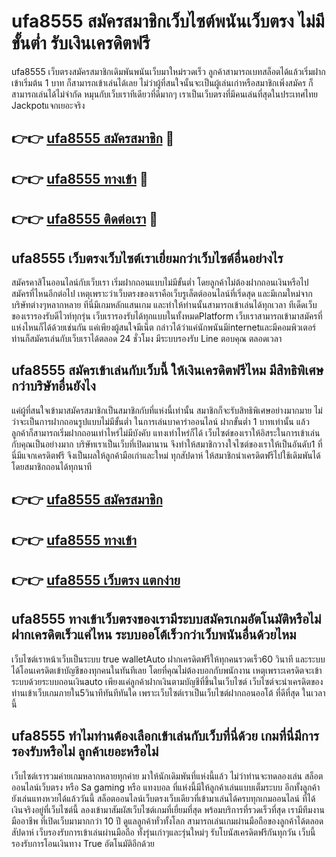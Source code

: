 # ufa8555 สมัครสมาชิกเว็บไซต์พนันเว็บตรง ไม่มีขั้นต่ำ รับเงินเครดิตฟรี

ufa8555 เว็บตรงสมัครสมาชิกเดิมพันพนันเว็บมาใหม่รวดเร็ว ลูกค้าสามารถเบทสล็อตได้แล้วเริ่มฝากเข้าเริ่มต้น 1 บาท ก็สามารถเข้าเล่นได้เลย ไม่ว่าผู้ที่สนใจนั้นจะเป็นผู้เล่นเก่าหรือสมาชิกเพิ่งสมัคร ก็สามารถเล่นได้ไม่จำกัด หมุนกับเว็บเราทีเดียวที่ดีมากๆ เราเป็นเว็บตรงที่มีคนเล่นที่สุดในประเทศไทย Jackpotแจกเยอะจริง

## 👉👉 [ufa8555 สมัครสมาชิก](https://bit.ly/3Ckzg5n) 🎰
## 👉👉 [ufa8555 ทางเข้า](https://bit.ly/3Ckzg5n) 🎰
## 👉👉 [ufa8555 ติดต่อเรา](https://bit.ly/3Ckzg5n) 🎰

## ufa8555 เว็บตรงเว็บไซต์เราเยี่ยมกว่าเว็บไซต์อื่นอย่างไร
สมัครคาสิโนออนไลน์กับเว็บเรา เริ่มฝากถอนแบบไม่มีขั้นต่ำ โดยลูกค้าไม่ต้องฝากถอนเงินหรือไปสมัครที่ไหนอีกต่อไป เหตุเพราะว่าเว็บตรงของเราคือเว็บรูเล็ตต์ออนไลน์ที่เริ่ดสุด และมีเกมใหม่จากบริษัทต่างๆหลากหลาย ทีนี่มีเกมหลักแสนเกม และทำให้ท่านนั้นสามารถเข้าเล่นได้ทุกเวลา ทีเด็ดเว็บของเรารองรับดีไวท์ทุกรุ่น เว็บเรารองรับได้ทุกแบบในทั้งหมดPlatform เว็บเราสามารถเข้ามาสมัครที่แห่งไหนก็ได้ด้วยเช่นกัน แค่เพียงผู้สนใจมีเน็ต กล่าวได้ว่าแค่นักพนันมีinternetและมีคอมพิวเตอร์ ท่านก็สมัครเล่นกับเว็บเราได้ตลอด 24 ชั่วโมง มีระบบรองรับ Line ตอบคุณ ตลอดเวลา

## ufa8555 สมัครเข้าเล่นกับเว็บนี้ ให้เงินเครดิตฟรีไหม มีสิทธิพิเศษกว่าบริษัทอื่นยังไง
แค่ผู้ที่สนใจเข้ามาสมัครสมาชิกเป็นสมาชิกกับที่แห่งนี้เท่านั้น สมาชิกก็จะรับสิทธิพิเศษอย่างมากมาย ไม่ว่าจะเป็นการฝากถอนรูปแบบไม่มีขั้นต่ำ ในการเล่นบาคาร่าออนไลน์ ฝากขั้นต่ำ 1 บาทเท่านั้น แล้วลูกค้าก็สามารถเริ่มฝากถอนเท่าไหร่ไม่มีบังคับ แทงเท่าไหร่ก็ได้ เว็บไซต์ของเราให้อิสระในการเข้าเล่นกับคุณเป็นอย่างมาก บริษัทเราเป็นเว็บที่เปิดมานาน จึงทำให้สมาชิกวางใจไซต์ของเราให้เป็นอันดับ1 ที่นี่มีแจกเครดิตฟรี จึงเป็นผลให้ลูกค้ามือเก่าและใหม่ ทุกสัปดาห์ ให้สมาชิกนำเครดิตฟรีไปใช้เดิมพันได้ โดยสมาชิกถอนได้ทุกนาที

## 👉👉 [ufa8555 สมัครสมาชิก](https://bit.ly/3Ckzg5n)
## 👉👉 [ufa8555 ทางเข้า](https://bit.ly/3Ckzg5n)
## 👉👉 [ufa8555 เว็บตรง แตกง่าย](https://bit.ly/3Ckzg5n)

## ufa8555 ทางเข้าเว็บตรงของเรามีระบบสมัครเกมอัตโนมัติหรือไม่ ฝากเครดิตเร็วแค่ไหน ระบบออโต้เร็วกว่าเว็บพนันอื่นด้วยไหม
เว็บไซต์เราหน้าเว็บเป็นระบบ true walletAuto ฝากเครดิตฟรีให้ทุกคนรวดเร็ว60 วินาที และระบบได้โอนเครดิตเข้าบัญชีของทุกคนในทันทีเลย โดยที่คุณไม่ต้องบอกกับพนักงาน เหตุเพราะเครดิตจะเข้าระบบด้วยระบบถอนเงินauto เพียงแค่ลูกค้าฝากเงินตามบัญชีที่ขึ้นในเว็บไซต์ เว็บไซต์จะนำเครดิตของท่านเข้าเว็บเกมภายใน5วินาทีทันทีทันใด เพราะเว็บไซต์เราเป็นเว็บไซต์ฝากถอนออโต้ ที่ดีที่สุด ในเวลานี้

## ufa8555 ทำไมท่านต้องเลือกเข้าเล่นกับเว็บที่นี่ด้วย เกมที่นี่มีการรองรับหรือไม่ ลูกค้าเยอะหรือไม่
เว็บไซต์เรารวมค่ายเกมหลากหลายทุกค่าย มาให้นักเดิมพันที่แห่งนี้แล้ว ไม่ว่าท่านจะทดลองเล่น สล็อตออนไลน์เว็บตรง หรือ Sa gaming หรือ แทงบอล ที่แห่งนี้มีให้ลูกค้าเล่นแบบเต็มระบบ อีกทั้งลูกค้ายังเล่นแทงหวยได้แล้ววันนี้ สล็อตออนไลน์เว็บตรงเว็บเดียวที่เข้ามาเล่นได้ครบทุกเกมออนไลน์ ที่ได้เงินจริงอยู่ที่เว็บไซต์นี้ ลองเข้ามาสัมผัสเว็บไซต์เกมที่เยี่ยมที่สุด พร้อมบริการที่รวดเร็วที่สุด เรามีทีมงานมืออาชีพ ที่เปิดเว็บมามากกว่า 10 ปี ดูแลลูกค้าทั่วทั้งโลก สามารถเล่นเกมผ่านมือถือของลูกค้าได้ตลอดสัปดาห์ เว็บรองรับการเข้าเล่นผ่านมือถือ ทั้งรุ่นเก่าๆและรุ่นใหม่ๆ รับโบนัสเครดิตฟรีกันทุกวัน เว็บนี้รองรับการโอนเงินทาง True อัตโนมัติอีกด้วย
